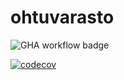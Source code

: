 # ohtuvarasto

![GHA workflow badge](https://github.com/EmilVisuri/ohtuvarasto/workflows/CI/badge.svg)

[![codecov](https://codecov.io/gh/EmilVisuri/ohtuvarasto/graph/badge.svg?token=Y3QKNTM1G5)](https://codecov.io/gh/EmilVisuri/ohtuvarasto)
